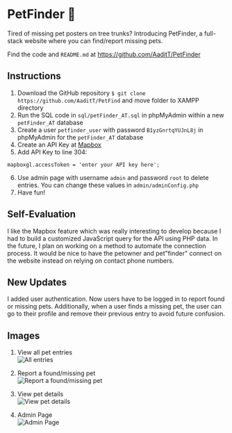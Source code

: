 # PetFinder 🐶
Tired of missing pet posters on tree trunks? Introducing PetFinder, a full-stack website where you can find/report missing pets.

Find the code and `README.md` at https://github.com/AaditT/PetFinder

## Instructions

1. Download the GitHub repository `$ git clone https://github.com/AaditT/PetFind` and move folder to XAMPP directory
2. Run the SQL code in `sql/petFinder_AT.sql` in phpMyAdmin within a new `petFinder_AT` database
3. Create a user `petfinder_user` with password `B1yzGnrtqYUJnL8j` in phpMyAdmin for the `petFinder_AT` database
4. Create an API Key at [Mapbox](https://www.mapbox.com/)
5. Add API Key to line 304:
```
mapboxgl.accessToken = 'enter your API key here';
```
6. Use admin page with username `admin` and password `root` to delete entries. You can change these values in `admin/adminConfig.php`
7. Have fun!

## Self-Evaluation
I like the Mapbox feature which was really interesting to develop
because I had to build a customized JavaScript query for the API using PHP data.
In the future, I plan on working on a method to automate the connection process.
It would be nice to have the petowner and pet"finder" connect on the website
instead on relying on contact phone numbers.

## New Updates
I added user authentication. Now users have to be logged in to report found or missing pets. Additionally, when a user finds a missing pet, the user can go to their profile and remove their previous entry to avoid future confusion.

## Images

1. View all pet entries <br>
![All entries](https://i.imgur.com/Ks0SQgr.jpg)

2. Report a found/missing pet <br>
![Report a found/missing pet](https://i.imgur.com/GUu05lZ.jpg)

3. View pet details <br>
![View pet details](https://i.imgur.com/d6MlomB.jpg)

4. Admin Page <br>
![Admin Page](https://i.imgur.com/zHFyQDz.jpg)
